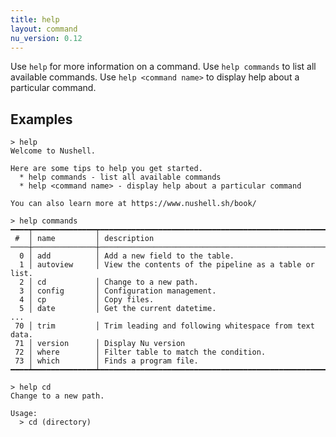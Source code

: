 ```yaml
---
title: help
layout: command
nu_version: 0.12
---
```


Use `help` for more information on a command.
Use `help commands` to list all available commands.
Use `help <command name>` to display help about a particular command.

## Examples

```shell
> help
Welcome to Nushell.

Here are some tips to help you get started.
  * help commands - list all available commands
  * help <command name> - display help about a particular command

You can also learn more at https://www.nushell.sh/book/
```

```shell
> help commands
━━━━┯━━━━━━━━━━━━━━┯━━━━━━━━━━━━━━━━━━━━━━━━━━━━━━━━━━━━━━━━━━━━━━━━━━━━━━━━━━━━━━━━━━━━━━━━━━━━━━━━━━━━━━━━
 #  │ name         │ description
────┼──────────────┼────────────────────────────────────────────────────────────────────────────────────────
  0 │ add          │ Add a new field to the table.
  1 │ autoview     │ View the contents of the pipeline as a table or list.
  2 │ cd           │ Change to a new path.
  3 │ config       │ Configuration management.
  4 │ cp           │ Copy files.
  5 │ date         │ Get the current datetime.
...
 70 │ trim         │ Trim leading and following whitespace from text data.
 71 │ version      │ Display Nu version
 72 │ where        │ Filter table to match the condition.
 73 │ which        │ Finds a program file.
━━━━┷━━━━━━━━━━━━━━┷━━━━━━━━━━━━━━━━━━━━━━━━━━━━━━━━━━━━━━━━━━━━━━━━━━━━━━━━━━━━━━━━━━━━━━━━━━━━━━━━━━━━━━━━
```

```shell
> help cd
Change to a new path.

Usage:
  > cd (directory)
```


